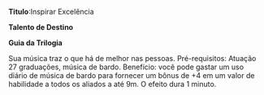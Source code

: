 **Titulo**:Inspirar Excelência

**Talento de Destino**

**Guia da Trilogia**

 Sua música traz o que há de melhor nas pessoas. Pré-requisitos: Atuação 27 graduações, música de bardo. Benefício: você pode gastar um uso diário de música de bardo para fornecer um bônus de +4 em um valor de habilidade a todos os aliados a até 9m. O efeito dura 1 minuto.